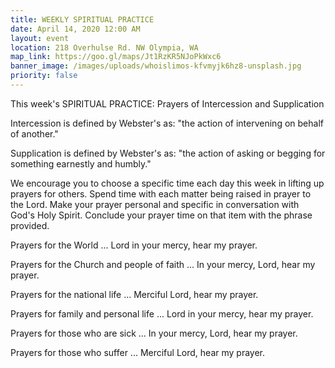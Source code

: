 ```yaml
---
title: WEEKLY SPIRITUAL PRACTICE
date: April 14, 2020 12:00 AM
layout: event
location: 218 Overhulse Rd. NW Olympia, WA
map_link: https://goo.gl/maps/Jt1RzKR5NJoPkWxc6
banner_image: /images/uploads/whoislimos-kfvmyjk6hz8-unsplash.jpg
priority: false
---
```

This week's SPIRITUAL PRACTICE: Prayers of Intercession and Supplication

Intercession is defined by Webster's as: "the action of intervening on behalf of another."

Supplication is defined by Webster's as: "the action of asking or begging for something earnestly and humbly."

We encourage you to choose a specific time each day this week in lifting up prayers for others. Spend time with each matter being raised in prayer to the Lord. Make your prayer personal and specific in conversation with God's Holy Spirit. Conclude your prayer time on that item with the phrase provided.

Prayers for the World ... Lord in your mercy, hear my prayer.

Prayers for the Church and people of faith ... In your mercy, Lord, hear my prayer.

Prayers for the national life ...  Merciful Lord, hear my prayer.

Prayers for family and personal life ... Lord in your mercy, hear my prayer.

Prayers for those who are sick ... In your mercy, Lord, hear my prayer.

Prayers for those who suffer ... Merciful Lord, hear my prayer.